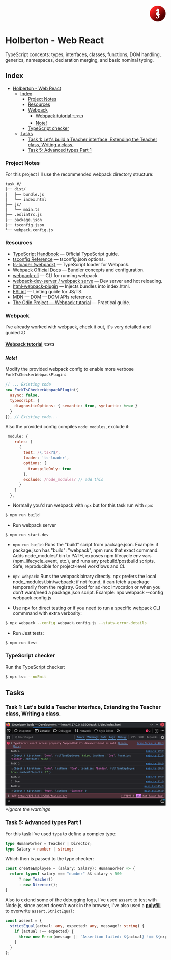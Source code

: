 <p align="right">
  <a href="https://holbertonschool.uy/" target="_blank" style="border:0;">
    <img src="https://github.com/glovek08/glovek08/blob/main/holberton_logo.png?raw=true" height="50" alt="Holberton Logo"/>
  </a>
</p>

# Holberton - Web React
TypeScript concepts: types, interfaces, classes, functions, DOM handling, generics, namespaces, declaration merging, and basic nominal typing.

## Index

- [Holberton - Web React](#holberton---web-react)
  - [Index](#index)
    - [Project Notes](#project-notes)
    - [Resources](#resources)
    - [Webpack](#webpack)
      - [Webpack tutorial 👈👈](#webpack-tutorial-)
      - [Note!](#note)
    - [TypeScript checker](#typescript-checker)
  - [Tasks](#tasks)
    - [Task 1: Let's build a Teacher interface, Extending the Teacher class,  Writing a class.](#task-1-lets-build-a-teacher-interface-extending-the-teacher-class--writing-a-class)
    - [Task 5: Advanced types Part 1](#task-5-advanced-types-part-1)


### Project Notes

For this project I'll use the recommended webpack directory structure:

```text
task_#/
├── dist/
│   ├── bundle.js
│   └── index.html
├── js/
│   └── main.ts
├── .eslintrc.js
├── package.json
├── tsconfig.json
└── webpack.config.js
```

### Resources
- [TypeScript Handbook](https://www.typescriptlang.org/docs/handbook/) — Official TypeScript guide.
- [tsconfig Reference](https://www.typescriptlang.org/tsconfig) — tsconfig.json options.
- [ts-loader (webpack)](https://github.com/TypeStrong/ts-loader) — TypeScript loader for Webpack.
- [Webpack Official Docs](https://webpack.js.org/concepts/) — Bundler concepts and configuration.
- [webpack-cli](https://github.com/webpack/webpack-cli) — CLI for running webpack.
- [webpack-dev-server / webpack serve](https://webpack.js.org/configuration/dev-server/) — Dev server and hot reloading.
- [html-webpack-plugin](https://github.com/jantimon/html-webpack-plugin) — Injects bundles into index.html.
- [ESLint](https://eslint.org/docs/latest/user-guide/getting-started) — Linting guide for JS/TS.
- [MDN — DOM](https://developer.mozilla.org/en-US/docs/Web/API/Document_Object_Model) — DOM APIs reference.
- [The Odin Project — Webpack tutorial](https://www.theodinproject.com/lessons/javascript-webpack) — Practical guide.

### Webpack

I've already worked with webpack, check it out, it's very detailed and guided :D
#### [Webpack tutorial](https://github.com/glovek08/The_Odin_Project-Tutorials/tree/main/webpack-practice) 👈👈

#### <i>Note!</i>

Modify the provided webpack config to enable more verbose `ForkTsCheckerWebpackPlugin`:
```js
// ... Existing code
new ForkTsCheckerWebpackPlugin({
  async: false,
  typescript: {
    diagnosticOptions: { semantic: true, syntactic: true }
  }
}), // Existing code...
```
Also the provided config compiles `node_modules`, exclude it:
```js
 module: {
    rules: [
      {
        test: /\.tsx?$/,
        loader: 'ts-loader',
        options: {
          transpileOnly: true
        },
        exclude: /node_modules/ // add this
      }
    ]
  },
```
* Normally you'd run webpack with `npx` but for this task run with `npm`:
```bash
$ npm run build
```
* Run webpack server
```bash
$ npm run start-dev
```

* `npm run build`:
  Runs the "build" script from package.json. Example: if package.json has "build": "webpack", npm runs that exact command.
  Adds node_modules/.bin to PATH, exposes npm lifecycle env vars (npm_lifecycle_event, etc.), and runs any prebuild/postbuild scripts.
  Safe, reproducible for project-level workflows and CI.

*  `npx webpack`:
  Runs the webpack binary directly. npx prefers the local node_modules/.bin/webpack; if not found, it can fetch a package temporarily from the registry.
  Good for ad-hoc invocation or when you don’t want/need a package.json script.
  Example: npx webpack --config webpack.config.js
  
* Use npx for direct testing or if you need to run a specific webpack CLI commmand with extra verbosity:
```bash
$ npx webpack --config webpack.config.js --stats-error-details
```

* Run Jest tests:
```bash
$ npm run test
```

### TypeScript checker

Run the TypeScript checker:
```bash
$ npx tsc --noEmit
```


## Tasks
### Task 1: Let's build a Teacher interface, Extending the Teacher class,  Writing a class.
<img src="assets/task_1-output.png" alt="Task 1 Output">
<i>*Ignore the warnings</i>

### Task 5: Advanced types Part 1

For this task I've used `type` to define a complex type:
```ts
type HumanWorker = Teacher | Director;
type Salary = number | string;
```
Which then is passed to the type checker:
```ts
const createEmployee = (salary: Salary): HumanWorker => {
  return typeof salary === "number" && salary < 500 
      ? new Teacher()
      : new Director();
}
```
Also to extend some of the debugging logs, I've used `assert` to test with Node.js, since assert doesn't work in the browser, I've also used a <a href="https://developer.mozilla.org/en-US/docs/Glossary/Polyfill"><strong>polyfill</strong></a> to overwrite `assert.StrictEqual`:

```ts
const assert = {
  strictEqual(actual: any, expected: any, message?: string) {
    if (actual !== expected) {
      throw new Error(message || `Assertion failed: ${actual} !== ${expected}`);
    }
  }
};
```